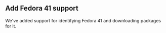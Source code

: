 ## Add Fedora 41 support

We've added support for identifying Fedora 41 and downloading packages for it.

